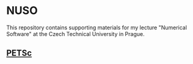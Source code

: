 # NUSO

This repository contains supporting materials for my lecture "Numerical
Software" at the Czech Technical University in Prague. 

## [PETSc](http://www.mcs.anl.gov/petsc)
	
